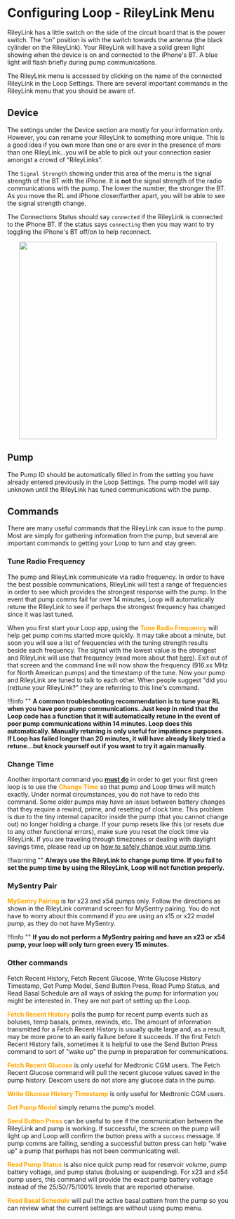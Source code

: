 # Configuring Loop - RileyLink Menu

RileyLink has a little switch on the side of the circuit board that is the power switch.  The “on” position is with the switch towards the antenna (the black cylinder on the RileyLink).  Your RileyLink will have a solid green light showing when the device is on and connected to the iPhone's BT.  A blue light will flash briefly during pump communications.

The RileyLink menu is accessed by clicking on the name of the connected RileyLink in the Loop Settings.  There are several important commands in the RileyLink menu that you should be aware of.

## Device
The settings under the Device section are mostly for your information only.  However, you can rename your RileyLink to something more unique.  This is a good idea if you own more than one or are ever in the presence of more than one RileyLink...you will be able to pick out your connection easier amongst a crowd of “RileyLinks”.

The `Signal Strength` showing under this area of the menu is the signal strength of the BT with the iPhone.  It is **not** the signal strength of the radio communications with the pump.  The lower the number, the stronger the BT.  As you move the RL and iPhone closer/farther apart, you will be able to see the signal strength change.

The Connections Status should say `connected` if the RileyLink is connected to the iPhone BT.  If the status says `connecting` then you may want to try toggling the iPhone's BT off/on to help reconnect.

<p align="center">
<img src="../img/RL_bt.jpg" width="450">
</p>

## Pump
The Pump ID should be automatically filled in from the setting you have already entered previously in the Loop Settings.  The pump model will say unknown until the RileyLink has tuned communications with the pump.

## Commands

There are many useful commands that the RileyLink can issue to the pump.  Most are simply for gathering information from the pump, but several are important commands to getting your Loop to turn and stay green.

### Tune Radio Frequency

The pump and RileyLink communicate via radio frequency.  In order to have the best possible communications, RileyLink will test a range of frequencies in order to see which provides the strongest response with the pump.  In the event that pump comms fail for over 14 minutes, Loop will automatically retune the RileyLink to see if perhaps the strongest frequency has changed since it was last tuned.

When you first start your Loop app, using the **<font color="orange">Tune Radio Frequency**</font> will help get pump comms started more quickly.  It may take about a minute, but soon you will see a list of frequencies with the tuning strength results beside each frequency.  The signal with the lowest value is the strongest and RileyLink will use that frequency (read more about that [here](/../troubleshooting/rileylink.md)).  Exit out of that screen and the command line will now show the frequency (916.xx MHz for North American pumps) and the timestamp of the tune.  Now your pump and RileyLink are tuned to talk to each other.  When people suggest "did you (re)tune your RileyLink?" they are referring to this line's command.

!!!info ""
    **A common troubleshooting recommendation is to tune your RL when you have poor pump communications.  Just keep in mind that the Loop code has a function that it will automatically retune in the event of poor pump communications within 14 minutes.  Loop does this automatically.  Manually retuning is only useful for impatience purposes.  If Loop has failed longer than 20 minutes, it will have already likely tried a retune...but knock yourself out if you want to try it again manually.**

### Change Time
Another important command you <u>**must do**</u> in order to get your first green loop is to use the **<font color="orange">Change Time**</font> so that pump and Loop times will match exactly.   Under normal circumstances, you do not have to redo this command.  Some older pumps may have an issue between battery changes that they require a rewind, prime, and resetting of clock time.  This problem is due to the tiny internal capacitor inside the pump (that you cannot change out) no longer holding a charge.  If your pump resets like this (or resets due to any other functional errors), make sure you reset the clock time via RileyLink.  If you are traveling through timezones or dealing with daylight savings time, please read up on [how to safely change your pump time](/troubleshooting/time-change.md#traveling-across-time-zones-and-daylight-savings).

!!!warning ""
    **Always use the RileyLink to change pump time.  If you fail to set the pump time by using the RileyLink, Loop will not function properly.**

### MySentry Pair
**<font color="orange">MySentry Pairing</font>** is for x23 and x54 pumps only.  Follow the directions as shown in the RileyLink command screen for MySentry pairing.  You do not have to worry about this command if you are using an x15 or x22 model pump, as they do not have MySentry.

!!!info ""
    **If you do not perform a MySentry pairing and have an x23 or x54 pump, your loop will only turn green every 15 minutes.**

### Other commands
Fetch Recent History, Fetch Recent Glucose, Write Glucose History Timestamp, Get Pump Model, Send Button Press, Read Pump Status, and Read Basal Schedule are all ways of asking the pump for information you might be interested in.  They are not part of setting up the Loop.

**<font color="orange">Fetch Recent History</font>** polls the pump for recent pump events such as boluses, temp basals, primes, rewinds, etc.  The amount of information transmitted for a Fetch Recent History is usually quite large and, as a result, may be more prone to an early failure before it succeeds.  If the first Fetch Recent History fails, sometimes it is helpful to use the Send Button Press command to sort of "wake up" the pump in preparation for communications.

**<font color="orange">Fetch Recent Glucose</font>** is only useful for Medtronic CGM users.  The Fetch Recent Glucose command will pull the recent glucose values saved in the pump history.  Dexcom users do not store any glucose data in the pump.

**<font color="orange">Write Glucose History Timestamp</font>** is only useful for Medtronic CGM users.

**<font color="orange">Get Pump Model</font>** simply returns the pump's model.

**<font color="orange">Send Button Press</font>** can be useful to see if the communication between the RileyLink and pump is working.  If successful, the screen on the pump will light up and Loop will confirm the button press with a `success` message.  If pump comms are failing, sending a successful button press can help "wake up" a pump that perhaps has not been communicating well.

**<font color="orange">Read Pump Status</font>** is also nice quick pump read for reservoir volume, pump battery voltage, and pump status (bolusing or suspending).  For x23 and x54 pump users, this command will provide the exact pump battery voltage instead of the 25/50/75/100% levels that are reported otherwise.

**<font color="orange">Read Basal Schedule</font>** will pull the active basal pattern from the pump so you can review what the current settings are without using pump menu.
